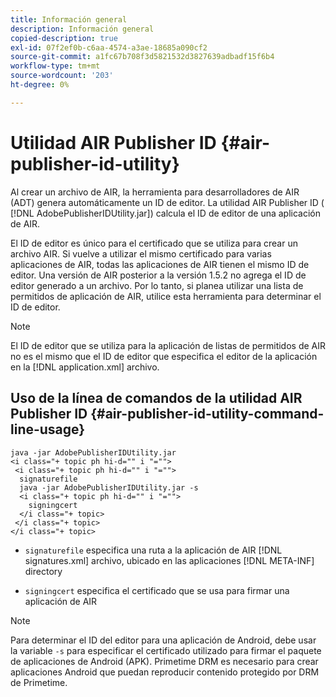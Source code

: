 ```yaml
---
title: Información general
description: Información general
copied-description: true
exl-id: 07f2ef0b-c6aa-4574-a3ae-18685a090cf2
source-git-commit: a1fc67b708f3d5821532d3827639adbadf15f6b4
workflow-type: tm+mt
source-wordcount: '203'
ht-degree: 0%

---
```


# Utilidad AIR Publisher ID {#air-publisher-id-utility}

Al crear un archivo de AIR, la herramienta para desarrolladores de AIR (ADT) genera automáticamente un ID de editor. La utilidad AIR Publisher ID ( [!DNL AdobePublisherIDUtility.jar]) calcula el ID de editor de una aplicación de AIR.

El ID de editor es único para el certificado que se utiliza para crear un archivo AIR. Si vuelve a utilizar el mismo certificado para varias aplicaciones de AIR, todas las aplicaciones de AIR tienen el mismo ID de editor. Una versión de AIR posterior a la versión 1.5.2 no agrega el ID de editor generado a un archivo. Por lo tanto, si planea utilizar una lista de permitidos de aplicación de AIR, utilice esta herramienta para determinar el ID de editor.

>[!NOTE]
>
>El ID de editor que se utiliza para la aplicación de listas de permitidos de AIR no es el mismo que el ID de editor que especifica el editor de la aplicación en la [!DNL application.xml] archivo.

## Uso de la línea de comandos de la utilidad AIR Publisher ID {#air-publisher-id-utility-command-line-usage}

```
java -jar AdobePublisherIDUtility.jar 
<i class="+ topic ph hi-d="" i "="">
 <i class="+ topic ph hi-d="" i "="">
  signaturefile 
  java -jar AdobePublisherIDUtility.jar -s 
  <i class="+ topic ph hi-d="" i "="">
    signingcert
  </i class="+ topic>
 </i class="+ topic>
</i class="+ topic>
```

* `signaturefile` especifica una ruta a la aplicación de AIR [!DNL signatures.xml] archivo, ubicado en las aplicaciones [!DNL META-INF] directory

* `signingcert` especifica el certificado que se usa para firmar una aplicación de AIR

>[!NOTE]
>
>Para determinar el ID del editor para una aplicación de Android, debe usar la variable `-s` para especificar el certificado utilizado para firmar el paquete de aplicaciones de Android (APK). Primetime DRM es necesario para crear aplicaciones Android que puedan reproducir contenido protegido por DRM de Primetime.
